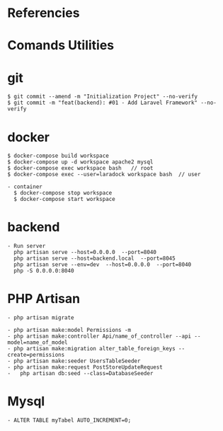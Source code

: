 # Referencies

# Comands Utilities
  # git
    $ git commit --amend -m "Initialization Project" --no-verify
    $ git commit -m "feat(backend): #01 - Add Laravel Framework" --no-verify

  # docker
    $ docker-compose build workspace
    $ docker-compose up -d workspace apache2 mysql
    $ docker-compose exec workspace bash   // root
    $ docker-compose exec --user=laradock workspace bash  // user

    - container
      $ docker-compose stop workspace
      $ docker-compose start workspace

  # backend
    - Run server
      php artisan serve --host=0.0.0.0  --port=8040
      php artisan serve --host=backend.local  --port=8045
      php artisan serve --env=dev  --host=0.0.0.0  --port=8040
      php -S 0.0.0.0:8040 

  # PHP Artisan
    - php artisan migrate

    - php artisan make:model Permissions -m
    - php artisan make:controller Api/name_of_controller --api --model=name_of_model
    - php artisan make:migration alter_table_foreign_keys --create=permissions
    - php artisan make:seeder UsersTableSeeder
    - php artisan make:request PostStoreUpdateRequest
    -	php artisan db:seed --class=DatabaseSeeder  

  # Mysql
    - ALTER TABLE myTabel AUTO_INCREMENT=0;

